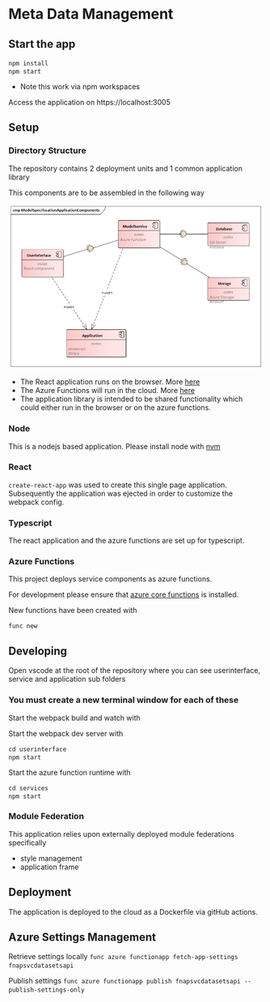 # Meta Data Management

## Start the app

```
npm install
npm start
```

- Note this work via npm workspaces

Access the application on https://localhost:3005

## Setup

### Directory Structure

The repository contains 2 deployment units and 1 common application library

This components are to be assembled in the following way

![](./content/images/ModelSpecifocationApplicationComponents.png)

- The React application runs on the browser. More [here](./userinterface/README.md)
- The Azure Functions will run in the cloud. More [here](./services/README.md)
- The application library is intended to be shared functionality which could either run in the browser or on the azure functions.

### Node

This is a nodejs based application.
Please install node with [nvm](https://github.com/nvm-sh/nvm)

### React

`create-react-app` was used to create this single page application.
Subsequently the application was ejected in order to customize the webpack config.

### Typescript

The react application and the azure functions are set up for typescript.

### Azure Functions

This project deploys service components as azure functions.

For development please ensure that [azure core functions](https://docs.microsoft.com/en-us/azure/azure-functions/functions-run-local) is installed.

New functions have been created with

```
func new
```

## Developing

Open vscode at the root of the repository where you can see userinterface, service and application sub folders

### You must create a new terminal window for each of these

Start the webpack build and watch with

Start the webpack dev server with

```
cd userinterface
npm start
```

Start the azure function runtime with

```
cd services
npm start
```

###  Module Federation

This application relies upon externally deployed module federations specifically
- style management 
- application frame

## Deployment

The application is deployed to the cloud as a Dockerfile via gitHub actions.


## Azure Settings Management

Retrieve settings locally
```func azure functionapp fetch-app-settings fnapsvcdatasetsapi ```

Publish settings 
```func azure functionapp publish fnapsvcdatasetsapi --publish-settings-only```